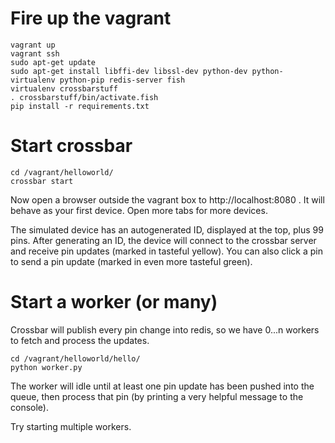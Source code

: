 # Fire up the vagrant 

    vagrant up
    vagrant ssh
    sudo apt-get update
    sudo apt-get install libffi-dev libssl-dev python-dev python-virtualenv python-pip redis-server fish
    virtualenv crossbarstuff
    . crossbarstuff/bin/activate.fish 
    pip install -r requirements.txt

# Start crossbar

    cd /vagrant/helloworld/
    crossbar start

Now open a browser outside the vagrant box to http://localhost:8080 . It will behave as your first device. Open more tabs for more devices.

The simulated device has an autogenerated ID, displayed at the top, plus 99 pins. After generating an ID, the device will connect to the crossbar server and receive pin updates (marked in tasteful yellow). You can also click a pin to send a pin update (marked in even more tasteful green).

# Start a worker (or many)

Crossbar will publish every pin change into redis, so we have 0...n workers to fetch and process the updates.

    cd /vagrant/helloworld/hello/
    python worker.py

The worker will idle until at least one pin update has been pushed into the queue, then process that pin (by printing a very helpful message to the console).

Try starting multiple workers.
